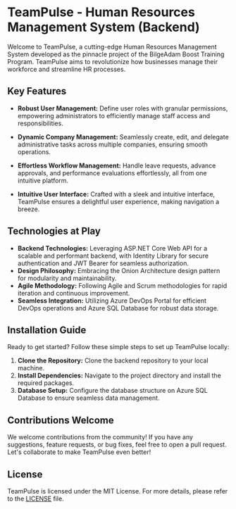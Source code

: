 # TeamPulse - Human Resources Management System (Backend)

Welcome to TeamPulse, a cutting-edge Human Resources Management System developed as the pinnacle project of the BilgeAdam Boost Training Program. TeamPulse aims to revolutionize how businesses manage their workforce and streamline HR processes.

## Key Features

- **Robust User Management:** Define user roles with granular permissions, empowering administrators to efficiently manage staff access and responsibilities.
  
- **Dynamic Company Management:** Seamlessly create, edit, and delegate administrative tasks across multiple companies, ensuring smooth operations.
  
- **Effortless Workflow Management:** Handle leave requests, advance approvals, and performance evaluations effortlessly, all from one intuitive platform.
  
- **Intuitive User Interface:** Crafted with a sleek and intuitive interface, TeamPulse ensures a delightful user experience, making navigation a breeze.

## Technologies at Play

- **Backend Technologies:** Leveraging ASP.NET Core Web API for a scalable and performant backend, with Identity Library for secure authentication and JWT Bearer for seamless authorization.
- **Design Philosophy:** Embracing the Onion Architecture design pattern for modularity and maintainability.
- **Agile Methodology:** Following Agile and Scrum methodologies for rapid iteration and continuous improvement.
- **Seamless Integration:** Utilizing Azure DevOps Portal for efficient DevOps operations and Azure SQL Database for robust data storage.

## Installation Guide

Ready to get started? Follow these simple steps to set up TeamPulse locally:

1. **Clone the Repository:** Clone the backend repository to your local machine.
2. **Install Dependencies:** Navigate to the project directory and install the required packages.
3. **Database Setup:** Configure the database structure on Azure SQL Database to ensure seamless data management.

## Contributions Welcome

We welcome contributions from the community! If you have any suggestions, feature requests, or bug fixes, feel free to open a pull request. Let's collaborate to make TeamPulse even better!

## License

TeamPulse is licensed under the MIT License. For more details, please refer to the [LICENSE](link) file.
